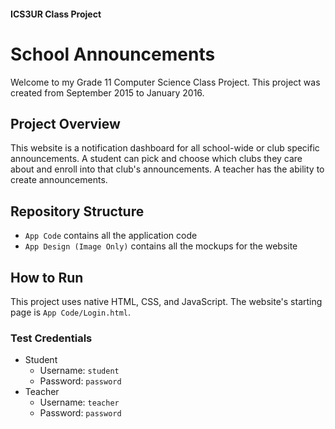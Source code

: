 #### ICS3UR Class Project
# School Announcements

Welcome to my Grade 11 Computer Science Class Project. This project was created from September 2015 to January 2016.

## Project Overview

This website is a notification dashboard for all school-wide or club specific announcements. A student can pick and choose which clubs they care about and enroll into that club's announcements. A teacher has the ability to create announcements.

## Repository Structure

- `App Code` contains all the application code
- `App Design (Image Only)` contains all the mockups for the website

## How to Run

This project uses native HTML, CSS, and JavaScript. The website's starting page is `App Code/Login.html`.

### Test Credentials

- Student
    - Username: `student`
    - Password: `password`
- Teacher
    - Username: `teacher`
    - Password: `password`
